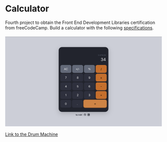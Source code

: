 # Calculator

Fourth project to obtain the Front End Development Libraries certification from freeCodeCamp. Build a calculator with the following [specifications](https://www.freecodecamp.org/learn/front-end-development-libraries/front-end-development-libraries-projects/build-a-javascript-calculator).


####  
![project img](./public/calculator.png)


[Link to the Drum Machine](https://cwjki.github.io/calculator/) 
